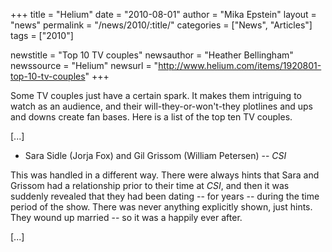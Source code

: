 +++
title = "Helium"
date = "2010-08-01"
author = "Mika Epstein"
layout = "news"
permalink = "/news/2010/:title/"
categories = ["News", "Articles"]
tags = ["2010"]

newstitle = "Top 10 TV couples"
newsauthor = "Heather Bellingham"
newssource = "Helium"
newsurl = "http://www.helium.com/items/1920801-top-10-tv-couples"
+++

Some TV couples just have a certain spark. It makes them intriguing to watch as an audience, and their will-they-or-won't-they plotlines and ups and downs create fan bases. Here is a list of the top ten TV couples. 

[...]

- Sara Sidle (Jorja Fox) and Gil Grissom (William Petersen) -- *CSI*

This was handled in a different way. There were always hints that Sara and Grissom had a relationship prior to their time at *CSI*, and then it was suddenly revealed that they had been dating -- for years -- during the time period of the show. There was never anything explicitly shown, just hints. They wound up married -- so it was a happily ever after.

[...]  
